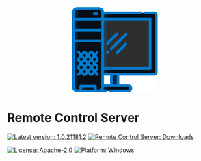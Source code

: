 <p align="center">
  <img src=".attachments/logo.png" />
</p>

# Remote Control Server
[![Latest version: 1.0.21181.2](https://img.shields.io/badge/Latest_version-1.0.21181.2-007ACC)](https://github.com/Tum4ik/remote-control-server/releases/download/1.0.21181.2/RemoteControlServer-1.0.21181.2.exe)
[![Remote Control Server: Downloads](https://img.shields.io/badge/Remote_Control_Server-Downloads-007ACC)](https://github.com/Tum4ik/remote-control-server/releases)

[![License: Apache-2.0](https://img.shields.io/badge/License-Apache--2.0-green)](LICENSE)
![Platform: Windows](https://img.shields.io/badge/Platform-Windows-99cc02)
